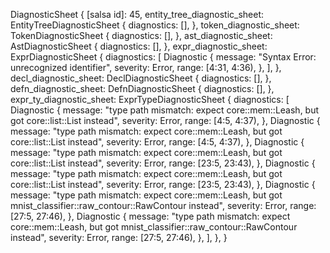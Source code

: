 DiagnosticSheet {
    [salsa id]: 45,
    entity_tree_diagnostic_sheet: EntityTreeDiagnosticSheet {
        diagnostics: [],
    },
    token_diagnostic_sheet: TokenDiagnosticSheet {
        diagnostics: [],
    },
    ast_diagnostic_sheet: AstDiagnosticSheet {
        diagnostics: [],
    },
    expr_diagnostic_sheet: ExprDiagnosticSheet {
        diagnostics: [
            Diagnostic {
                message: "Syntax Error: unrecognized identifier",
                severity: Error,
                range: [4:31, 4:36),
            },
        ],
    },
    decl_diagnostic_sheet: DeclDiagnosticSheet {
        diagnostics: [],
    },
    defn_diagnostic_sheet: DefnDiagnosticSheet {
        diagnostics: [],
    },
    expr_ty_diagnostic_sheet: ExprTypeDiagnosticSheet {
        diagnostics: [
            Diagnostic {
                message: "type path mismatch: expect core::mem::Leash, but got core::list::List instead",
                severity: Error,
                range: [4:5, 4:37),
            },
            Diagnostic {
                message: "type path mismatch: expect core::mem::Leash, but got core::list::List instead",
                severity: Error,
                range: [4:5, 4:37),
            },
            Diagnostic {
                message: "type path mismatch: expect core::mem::Leash, but got core::list::List instead",
                severity: Error,
                range: [23:5, 23:43),
            },
            Diagnostic {
                message: "type path mismatch: expect core::mem::Leash, but got core::list::List instead",
                severity: Error,
                range: [23:5, 23:43),
            },
            Diagnostic {
                message: "type path mismatch: expect core::mem::Leash, but got mnist_classifier::raw_contour::RawContour instead",
                severity: Error,
                range: [27:5, 27:46),
            },
            Diagnostic {
                message: "type path mismatch: expect core::mem::Leash, but got mnist_classifier::raw_contour::RawContour instead",
                severity: Error,
                range: [27:5, 27:46),
            },
        ],
    },
}